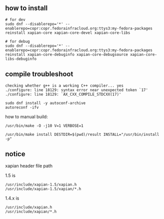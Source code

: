 
## how to install

```shell
# for dev
sudo dnf --disablerepo='*' --enablerepo=copr:copr.fedorainfracloud.org:ttys3:my-fedora-packages reinstall xapian-core xapian-core-devel xapian-core-libs

# for debug
sudo dnf --disablerepo='*' --enablerepo=copr:copr.fedorainfracloud.org:ttys3:my-fedora-packages reinstall xapian-core-debuginfo xapian-core-debugsource xapian-core-libs-debuginfo
```

## compile troubleshoot

```
checking whether g++ is a working C++ compiler... yes
./configure: line 18129: syntax error near unexpected token `17'
./configure: line 18129: `AX_CXX_COMPILE_STDCXX(17)'
```

```shell
sudo dnf install -y autoconf-archive
autoreconf -ifv
```

how to manual build:

```shell
/usr/bin/make -O -j10 V=1 VERBOSE=1

/usr/bin/make install DESTDIR=$(pwd)/result INSTALL="/usr/bin/install -p"
```


## notice

xapian header file path

1.5 is
```
/usr/include/xapian-1.5/xapian.h
/usr/include/xapian-1.5/xapian/*.h
```

1.4.x is
```
/usr/include/xapian.h
/usr/include/xapian/*.h
```
